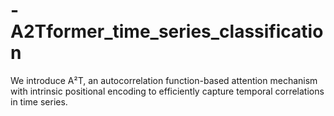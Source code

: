 # -A2Tformer_time_series_classification
 We introduce A²T, an autocorrelation function-based attention mechanism with intrinsic positional encoding to efficiently capture temporal correlations in time series. 
